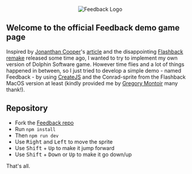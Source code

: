 <p align="center">
  <img src="https://raw.githubusercontent.com/trystick/feedback/master/assets/cover.png" alt="Feedback Logo"/>
</p>

## Welcome to the official Feedback demo game page

Inspired by [Jonanthan Cooper](https://twitter.com/GameAnim)'s [article](http://www.gameanim.com/2005/06/15/flashback-a-study-in-standards/) and the disappointing [Flashback remake](http://store.steampowered.com/app/245730/Flashback/) released some time ago, I wanted to try to implement my own version of Dolphin Software game.
However time flies and a lot of things happened in between, so I just tried to develop a simple demo - named Feedback - by using [CreateJS](http://createjs.com/) and the Conrad-sprite from the Flashback MacOS version at least
(kindly provided me by [Gregory Montoir](https://github.com/cyxx) many thank!).
      
## Repository
* Fork the [Feedback repo](https://github.com/trystick/feedback)
* Run `npm install`
* Then `npm run dev`
* Use <kbd>Right</kbd> and <kbd>Left</kbd> to move the sprite
* Use <kbd>Shift</kbd> + <kbd>Up</kbd> to make it jump forward
* Use <kbd>Shift</kbd> + <kbd>Down</kbd> or <kbd>Up</kbd> to make it go down/up

That's all.
